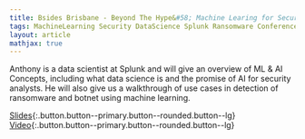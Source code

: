 ```yaml
---
title: Bsides Brisbane - Beyond The Hype&#58; Machine Learing for Security
tags: MachineLearning Security DataScience Splunk Ransomware Conference Video Bsides
layout: article
mathjax: true
---
```


Anthony is a data scientist at Splunk and will give an overview of ML & AI Concepts, including what data science is and the promise of AI for security analysts. He will also give us a walkthrough of use cases in detection of ransomware and botnet using machine learning.
<!--more-->


[Slides](http://tellez.sfo2.digitaloceanspaces.com/Tellez_Beyond_The_Hype_ML_AI_Security.pdf){:.button.button--primary.button--rounded.button--lg}
[Video](none){:.button.button--primary.button--rounded.button--lg}
